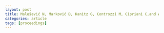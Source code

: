 ```yaml
---
layout: post
title: Malešević N, Marković D, Kanitz G, Controzzi M, Cipriani C,and Antfolk C *Decoding of individual finger movements from surface EMG signals using vector autoregressive hierarchical hidden Markov models (VARHHMM)*. International conference on Rehabilitation Robotics (2017). [doi](https://doi.org/10.1109/ICORR.2017.8009463)
categories: article
tags: [proceedings]
---
```



